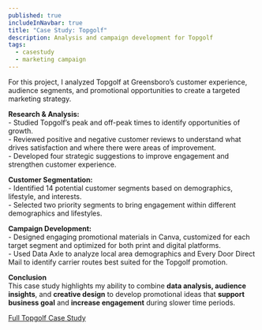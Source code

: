 ```yaml
---
published: true
includeInNavbar: true
title: "Case Study: Topgolf"
description: Analysis and campaign development for Topgolf
tags:
  - casestudy
  - marketing campaign
---
```

For this project, I analyzed Topgolf at Greensboro’s customer experience, audience segments, and promotional opportunities to create a targeted marketing strategy. 

**Research & Analysis:**   
\- Studied Topgolf’s peak and off-peak times to identify opportunities of growth.   
\- Reviewed positive and negative customer reviews to understand what drives satisfaction and where there were areas of improvement.   
\- Developed four strategic suggestions to improve engagement and strengthen customer experience.

**Customer Segmentation:**   
\- Identified 14 potential customer segments based on demographics, lifestyle, and interests.   
\- Selected two priority segments to bring engagement within different demographics and lifestyles.

**Campaign Development:**   
\- Designed engaging promotional materials in Canva, customized for each target segment and optimized for both print and digital platforms.  
\- Used Data Axle to analyze local area demographics and Every Door Direct Mail to identify carrier routes best suited for the Topgolf promotion.

**Conclusion**  
This case study highlights my ability to combine **data analysis, audience insights**, and **creative design** to develop promotional ideas that **support business goal** and **increase engagement** during slower time periods. 

[Full Topgolf Case Study](https://www.canva.com/design/DAGdsoUtJzk/AySnT_5pTAWT6T2zP-Ih2A/view?utm_content=DAGdsoUtJzk&utm_campaign=designshare&utm_medium=link2&utm_source=uniquelinks&utlId=hf929aa1615)